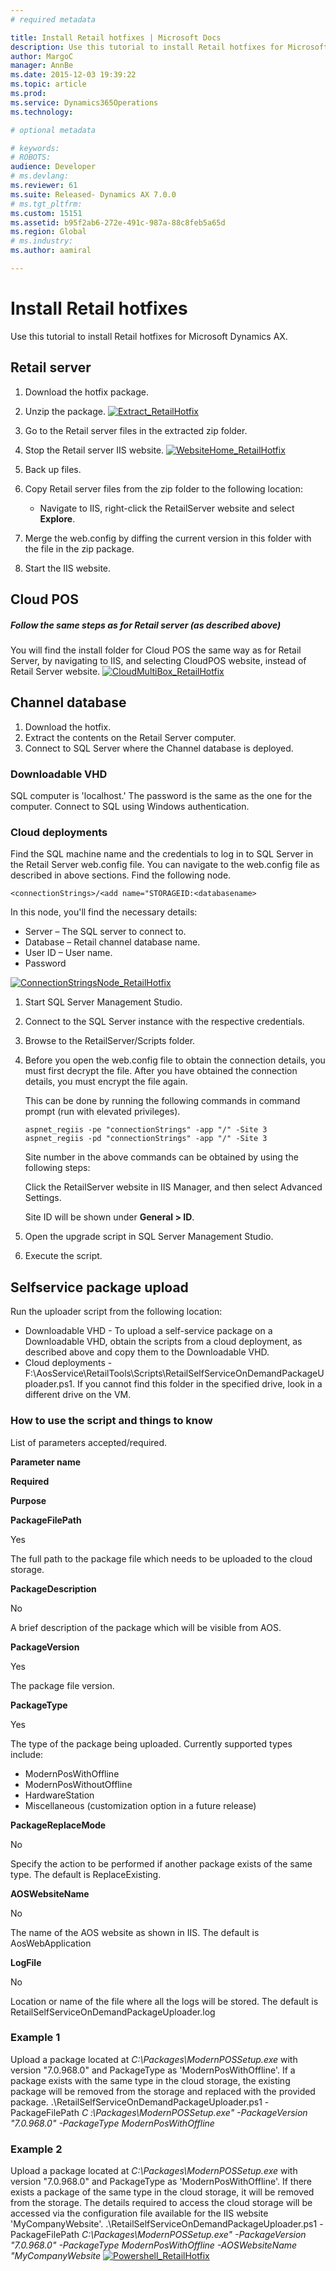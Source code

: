 ```yaml
---
# required metadata

title: Install Retail hotfixes | Microsoft Docs
description: Use this tutorial to install Retail hotfixes for Microsoft Dynamics AX.
author: MargoC
manager: AnnBe
ms.date: 2015-12-03 19:39:22
ms.topic: article
ms.prod: 
ms.service: Dynamics365Operations
ms.technology: 

# optional metadata

# keywords: 
# ROBOTS: 
audience: Developer
# ms.devlang: 
ms.reviewer: 61
ms.suite: Released- Dynamics AX 7.0.0
# ms.tgt_pltfrm: 
ms.custom: 15151
ms.assetid: b95f2ab6-272e-491c-987a-88c8feb5a65d
ms.region: Global
# ms.industry: 
ms.author: aamiral

---
```


# Install Retail hotfixes

Use this tutorial to install Retail hotfixes for Microsoft Dynamics AX.

Retail server
-------------

1.  Download the hotfix package.
2.  Unzip the package. [![Extract\_RetailHotfix](./media/extract_retailhotfix.png)](./media/extract_retailhotfix.png)
3.  Go to the Retail server files in the extracted zip folder.
4.  Stop the Retail server IIS website. [![WebsiteHome\_RetailHotfix](./media/websitehome_retailhotfix.png)](./media/websitehome_retailhotfix.png)
5.  Back up files.
6.  Copy Retail server files from the zip folder to the following location:
    -   Navigate to IIS, right-click the RetailServer website and select **Explore**.

7.  Merge the web.config by diffing the current version in this folder with the file in the zip package.
8.  Start the IIS website.

## Cloud POS
##### Follow the same steps as for Retail server (as described above)

You will find the install folder for Cloud POS the same way as for Retail Server, by navigating to IIS, and selecting CloudPOS website, instead of Retail Server website. [![CloudMultiBox\_RetailHotfix](./media/cloudmultibox_retailhotfix.png)](./media/cloudmultibox_retailhotfix.png)

## Channel database
1.  Download the hotfix.
2.  Extract the contents on the Retail Server computer.
3.  Connect to SQL Server where the Channel database is deployed.

### Downloadable VHD

SQL computer is 'localhost.' The password is the same as the one for the computer. Connect to SQL using Windows authentication.

### Cloud deployments

Find the SQL machine name and the credentials to log in to SQL Server in the Retail Server web.config file. You can navigate to the web.config file as described in above sections. Find the following node.

    <connectionStrings>/<add name="STORAGEID:<databasename>

In this node, you'll find the necessary details:

-   Server – The SQL server to connect to.
-   Database – Retail channel database name.
-   User ID – User name.
-   Password

[![ConnectionStringsNode\_RetailHotfix](./media/connectionstringsnode_retailhotfix.png)](./media/connectionstringsnode_retailhotfix.png)

1.  Start SQL Server Management Studio.
2.  Connect to the SQL Server instance with the respective credentials.
3.  Browse to the RetailServer/Scripts folder.
4.  Before you open the web.config file to obtain the connection details, you must first decrypt the file. After you have obtained the connection details, you must encrypt the file again.

    This can be done by running the following commands in command prompt (run with elevated privileges).

        aspnet_regiis -pe "connectionStrings" -app "/" -Site 3
        aspnet_regiis -pd "connectionStrings" -app "/" -Site 3

    Site number in the above commands can be obtained by using the following steps:

    Click the RetailServer website in IIS Manager, and then select Advanced Settings.

    Site ID will be shown under **General &gt; ID**.

5.  Open the upgrade script in SQL Server Management Studio.
6.  Execute the script.

## Selfservice package upload
Run the uploader script from the following location:

-   Downloadable VHD - To upload a self-service package on a Downloadable VHD, obtain the scripts from a cloud deployment, as described above and copy them to the Downloadable VHD.
-   Cloud deployments - F:\\AosService\\RetailTools\\Scripts\\RetailSelfServiceOnDemandPackageUploader.ps1. If you cannot find this folder in the specified drive, look in a different drive on the VM.

### How to use the script and things to know

List of parameters accepted/required.

**Parameter name**

**Required**

**Purpose**

**PackageFilePath**

Yes

The full path to the package file which needs to be uploaded to the cloud storage.

**PackageDescription**

No

A brief description of the package which will be visible from AOS.

**PackageVersion**

Yes

The package file version.

**PackageType**

Yes

The type of the package being uploaded. Currently supported types include:

-   ModernPosWithOffline
-   ModernPosWithoutOffline
-   HardwareStation
-   Miscellaneous (customization option in a future release)

**PackageReplaceMode**

No

Specify the action to be performed if another package exists of the same type. The default is ReplaceExisting.

**AOSWebsiteName**

No

The name of the AOS website as shown in IIS. The default is AosWebApplication

**LogFile**

No

Location or name of the file where all the logs will be stored. The default is RetailSelfServiceOnDemandPackageUploader.log

### Example 1

Upload a package located at *C:\\Packages\\ModernPOSSetup.exe* with version "7.0.968.0" and PackageType as 'ModernPosWithOffline'. If a package exists with the same type in the cloud storage, the existing package will be removed from the storage and replaced with the provided package. .\\RetailSelfServiceOnDemandPackageUploader.ps1 -PackageFilePath *C :\\Packages\\ModernPOSSetup.exe" -PackageVersion "7.0.968.0" -PackageType ModernPosWithOffline*

### Example 2

Upload a package located at *C:\\Packages\\ModernPOSSetup.exe* with version "7.0.968.0" and PackageType as 'ModernPosWithOffline'. If there exists a package of the same type in the cloud storage, it will be removed from the storage. The details required to access the cloud storage will be accessed via the configuration file available for the IIS website 'MyCompanyWebsite'. .\\RetailSelfServiceOnDemandPackageUploader.ps1 -PackageFilePath *C:\\Packages\\ModernPOSSetup.exe" -PackageVersion "7.0.968.0" -PackageType ModernPosWithOffline -AOSWebsiteName "MyCompanyWebsite* [![Powershell\_RetailHotfix](./media/powershell_retailhotfix.png)](./media/powershell_retailhotfix.png)  

